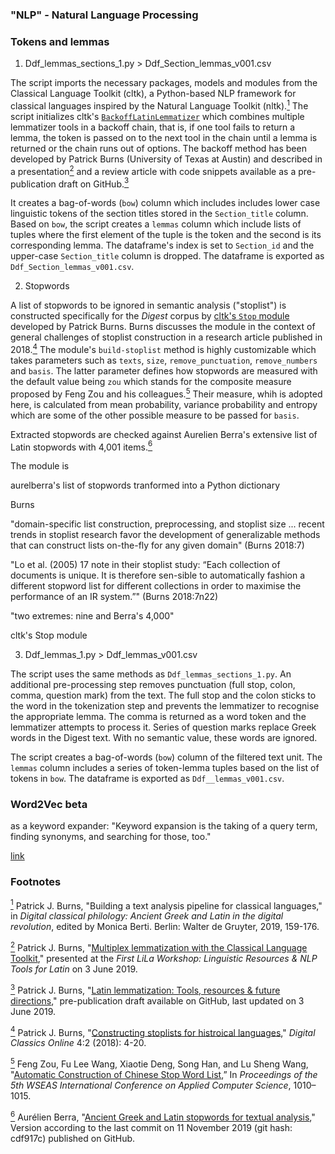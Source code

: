 ### "NLP" - Natural Language Processing

### Tokens and lemmas

1. Ddf_lemmas_sections_1.py > Ddf_Section_lemmas_v001.csv

The script imports the necessary packages, models and modules from the Classical Language Toolkit (cltk), a Python-based NLP framework for classical languages inspired by the Natural Language Toolkit (nltk).[<sup id="inline1">1</sup>](#fn1) The script initializes cltk's [`BackoffLatinLemmatizer`](http://docs.cltk.org/en/latest/latin.html#lemmatization-backoff-method) which combines multiple lemmatizer tools in a backoff chain, that is, if one tool fails to return a lemma, the token is passed on to the next tool in the chain until a lemma is returned or the chain runs out of options. The backoff method has been developed by Patrick Burns (University of Texas at Austin) and described in a presentation[<sup id="inline2">2</sup>](#fn2) and a review article with code snippets available as a pre-publication draft on GitHub.[<sup id="inline3">3</sup>](#fn3)

It creates a bag-of-words (`bow`) column which includes includes lower case linguistic tokens of the section titles stored in the `Section_title` column. Based on `bow`, the script creates a `lemmas` column which include lists of tuples where the first element of the tuple is the token and the second is its corresponding lemma. The dataframe's index is set to `Section_id` and the upper-case `Section_title` column is dropped. The dataframe is exported as `Ddf_Section_lemmas_v001.csv`.

2. Stopwords

A list of stopwords to be ignored in semantic analysis ("stoplist") is constructed specifically for the _Digest_ corpus by [cltk's `Stop` module](https://github.com/cltk/cltk/blob/master/cltk/stop/stop.py) developed by Patrick Burns. Burns discusses the module in the context of general challenges of stoplist construction in a research article published in 2018.[<sup id="inline4">4</sup>](#fn4) The module's `build-stoplist` method is highly customizable which takes parameters such as `texts`, `size`,  `remove_punctuation`, `remove_numbers` and `basis`. The latter parameter defines how stopwords are measured with the default value being `zou` which stands for the composite measure proposed by Feng Zou and his colleagues.[<sup id="inline5">5</sup>](#fn5) Their measure, whih is adopted here, is calculated from mean probability, variance  probability and entropy which are some of the other possible measure to be passed for `basis`.

Extracted stopwords are checked against Aurelien Berra's extensive list of Latin stopwords with 4,001 items.[<sup id="inline6">6</sup>](#fn6)


The module is 

aurelberra's list of stopwords tranformed into a Python dictionary

Burns

"domain-specific list construction, preprocessing, and stoplist size ... recent trends in stoplist research favor the development of generalizable methods that can construct lists on-the-fly for any given domain" (Burns 2018:7)

"Lo et al. (2005) 17 note in their stoplist study: “Each collection of documents is unique. It is therefore sen-sible to automatically fashion a different stopword list for different collections in order to maximise the performance of an IR system.”" (Burns 2018:7n22)

"two extremes: nine and Berra's 4,000"

cltk's Stop module

3. Ddf_lemmas_1.py > Ddf_lemmas_v001.csv

The script uses the same methods as `Ddf_lemmas_sections_1.py`. An additional pre-processing step removes punctuation (full stop, colon, comma, question mark) from the text. The full stop and the colon sticks to the word in the tokenization step and prevents the lemmatizer to recognise the appropriate lemma. The comma is returned as a word token and the lemmatizer attempts to process it. Series of question marks replace Greek words in the Digest text. With no semantic value, these words are ignored.

The script creates a bag-of-words (`bow`) column of the filtered text unit. The `lemmas` column includes a series of token-lemma tuples based on the list of tokens in `bow`. The dataframe is exported as `Ddf__lemmas_v001.csv`.

### Word2Vec beta

as a keyword expander: "Keyword expansion is the taking of a query term, finding synonyms, and searching for those, too."

[link](http://docs.cltk.org/en/latest/latin.html#word2vec)


### Footnotes

[<sup id="fn1">1</sup>](#inline1) Patrick J. Burns, "Building a text analysis pipeline for classical languages," in _Digital classical philology: Ancient Greek and Latin in the digital revolution_, edited by Monica Berti. Berlin: Walter de Gruyter, 2019, 159-176.

[<sup id="fn2">2</sup>](#inline2) Patrick J. Burns, "[Multiplex lemmatization with the Classical Language Toolkit](https://lila-erc.eu/wp-content/uploads/2019/06/burns-lemmatisation.pdf)," presented at the _First LiLa Workshop: Linguistic Resources & NLP Tools for Latin_ on 3 June 2019.

[<sup id="fn3">3</sup>](#inline3) Patrick J. Burns, "[Latin lemmatization: Tools, resources & future directions](https://github.com/diyclassics/lemmatizer-review/blob/master/lemmatizer-review.ipynb)," pre-publication draft available on GitHub, last updated on 3 June 2019.

[<sup id="fn4">4</sup>](#inline4) Patrick J. Burns, "[Constructing stoplists for histroical languages](https://journals.ub.uni-heidelberg.de/index.php/dco/article/view/52124/48812)," _Digital Classics Online_ 4:2 (2018): 4-20.

[<sup id="fn5">5</sup>](#inline5) Feng Zou, Fu Lee Wang, Xiaotie Deng, Song Han, and Lu Sheng Wang, "[Automatic Construction of Chinese Stop Word List](https://pdfs.semanticscholar.org/c543/8e216071f6180c228cc557fb1d3c77edb3a3.pdf),” In _Proceedings of the 5th WSEAS International Conference on Applied Computer Science_, 1010–1015.

[<sup id="fn6">6</sup>](#inline6) Aurélien Berra, "[Ancient Greek and Latin stopwords for textual analysis](https://github.com/aurelberra/stopwords)," Version according to the last commit on 11 November 2019 (git hash: cdf917c) published on GitHub.